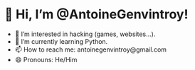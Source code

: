 <h1>👋 Hi, I’m @AntoineGenvintroy!</h1>
<ul>
  <li> 👀 I’m interested in hacking (games, websites...).</li>
  <li> 🌱 I’m currently learning Python.</li>
  <li> 📫 How to reach me: antoinegenvintroy@gmail.com</li>
  <li> 😄 Pronouns: He/Him</li>
</ul>

<!---
AntoineGenvintroy/AntoineGenvintroy is a ✨ special ✨ repository because its `README.md` (this file) appears on your GitHub profile.
You can click the Preview link to take a look at your changes.
--->
